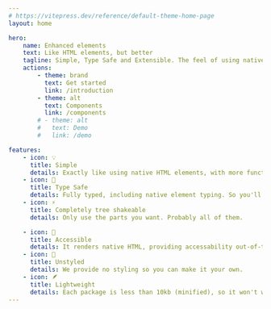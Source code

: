```yaml
---
# https://vitepress.dev/reference/default-theme-home-page
layout: home

hero:
    name: Enhanced elements
    text: Like HTML elements, but better
    tagline: Simple, Type Safe and Extensible. The feel of using native HTML elements but with more functionality.
    actions:
        - theme: brand
          text: Get started
          link: /introduction
        - theme: alt
          text: Components
          link: /components
        # - theme: alt
        #   text: Demo
        #   link: /demo

features:
    - icon: 💡
      title: Simple
      details: Exactly like using native HTML elements, with more functionality added to them.
    - icon: 🔑
      title: Type Safe
      details: Fully typed, including native element typing. So you'll have all the auto-completion.
    - icon: ⚡
      title: Completely tree shakeable
      details: Only use the parts you want. Probably all of them.

    - icon: 🚪
      title: Accessible
      details: It renders native HTML, providing accessability out-of-the-box.
    - icon: 🌈
      title: Unstyled
      details: We provide no styling so you can make it your own.
    - icon: 🪶
      title: Lightweight
      details: Each package is less than 10kb (minified), so it won't weigh you down.
---
```

